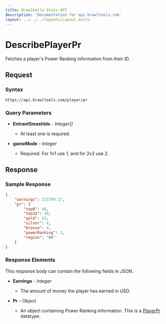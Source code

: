 ```yaml
---
title: Brawlhalla Stats API
description: 'Documentation for api.brawltools.com'
layout: ../../../layouts/Layout.astro
---
```


# DescribePlayerPr

Fetches a player's Power Ranking information from their ID.

## Request

### Syntax

```https://api.brawltools.com/player/pr```

### Query Parameters

- **EntrantSmashIds** - *Integer[]*
    - At least one is required.

- **gameMode** - *Integer*
    - Required. For 1v1 use 1, and for 2v2 use 2.

## Response

### Sample Response

```json
{
    "earnings": 223799.17,
    "pr": {
        "top8": 44,
        "top32": 49,
        "gold": 23,
        "silver": 6,
        "bronze": 4,
        "powerRanking": 3,
        "region": "NA"
    }
}
```

### Response Elements

This response body can contain the following fields in JSON.

- **Earnings** - *Integer*
    - The amount of money the player has earned in USD.

- **Pr** - Object
    - An object containing Power Ranking information. This is a <a href="../../datatypes/playerpr">PlayerPr</a> datatype.